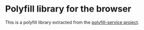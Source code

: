 # Polyfill library for the browser

This is a polyfill library extracted from the [polyfill-service project](https://raw.githubusercontent.com/Financial-Times/polyfill-service/).
